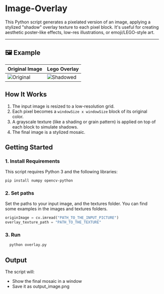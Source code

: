 # Image-Overlay

This Python script generates a pixelated version of an image, applying a stylized "shadow" overlay texture to each pixel block. It's useful for creating aesthetic poster-like effects, low-res illustrations, or emoji/LEGO-style art.

---

## 🖼️ Example

| Original Image | Lego Overlay |
|----------------|------------------|
| ![Original](images/in.png) | ![Shadowed](images/out.png) |

## How It Works

1. The input image is resized to a low-resolution grid.
2. Each pixel becomes a `windowSize x windowSize` block of its original color.
3. A grayscale texture (like a shading or grain pattern) is applied on top of each block to simulate shadows.
4. The final image is a stylized mosaic.

## Getting Started

### 1. Install Requirements

This script requires Python 3 and the following libraries:

```bash
pip install numpy opencv-python
```
### 2. Set paths
  Set the paths to your input image, and the textures folder. You can find some examples in the images and textures folders.
```python
originImage = cv.imread("PATH_TO_THE_INPUT_PICTURE")
overlay_texture_path = "PATH_TO_THE_TEXTURE"
```
### 3. Run 
```bash
  python overlay.py
```
## Output 
  The script will:
  * Show the final mosaic in a window
  * Save it as output_image.png
